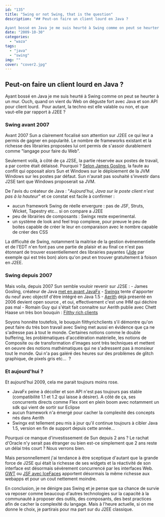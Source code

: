 ```yaml
---
id: "135"
title: "Swing or not Swing, that is the question"
description: "## Peut-on faire un client lourd en Java ?

Ayant bossé en Java je me suis heurté à Swing comme on peut se heurter à un mur. Ouch, quand on vient du W..."
date: "2009-10-30"
categories: 
  - "waza"
tags: 
  - "java"
  - "swing"
img: ""
cover: "cover2.jpg"
---
```


## Peut-on faire un client lourd en Java ?

Ayant bossé en Java je me suis heurté à Swing comme on peut se heurter à un mur. Ouch, quand on vient du Web on déguste fort avec Java et son API pour client lourd.  Pour autant, la techno est elle valable ou non, et que vaut-elle par rapport à J2EE ?

### Swing avant 2007

Avant 2007 Sun a clairement focalisé son attention sur J2EE ce qui leur a permis de gagner en popularité. Le nombre de frameworks existant et la richesse des librairies proposées lui ont permis de s'assoir durablement comme "langage pour faire du Web".

Seulement voilà, à côté de ça J2SE, la partie réservée aux postes de travail, a par contre était délaissé. Pourquoi ? [Selon James Gosling](http://pro.01net.com/editorial/363213/james-gosling-%28sun%29-java-sur-le-poste-client-nest-pas-a-la-hauteur-aujourdhui/ "interview james gosling"), la faute au conflit qui opposait alors Sun et Windows sur le déploiement de la JVM Windows sur les postes par défaut. Sun n'aurait pas souhaité s'investir dans J2SE tant que Windows proposerait sa JVM.

De l'avis du créateur de Java : "_Aujourd'hui, Java sur le poste client n'est pas à la hauteur_" et ce constat est facile à confirmer :

- aucun framework Swing de réelle envergure : pas de JSF, Struts, Wicket, Tapestry etc... si on compare a J2EE
- peu de librairies de composants : Swingx reste experimental.
- un système de look and feel trop complexe, pour preuve le peu de boites capable de créer le leur en comparaison avec le nombre capable de créer des CSS

La difficulté de Swing, notamment la maitrise de la gestion événementielle et de l'EDT n'en font pas une partie de plaisir et au final ce n'est pas étonnant de trouver essentiellement des librairies payantes ([Jide](http://www.jidesoft.com/ "Jide") par exemple qui est très bon) alors qu'on peut en trouver gratuitement à foison en J2EE.

### Swing depuis 2007

Mais voila, depuis 2007 Sun semble vouloir revenir sur J2SE : - James Gosling, créateur de Java [met en avant JavaFx](http://pro.01net.com/editorial/363213/james-gosling-%28sun%29-java-sur-le-poste-client-nest-pas-a-la-hauteur-aujourdhui/ "interview de james gosling") \- [Swingx](http://swinglabs.org/ "swinglabs") tente d'apporter du neuf avec objectif d'être intégré en Java 1.5 - [Aerith](https://aerith.dev.java.net/ "Aerith") déjà présenté en 2006 devient open source , et oui, effectivement c'est une IHM qui déchire pas mal - Romain Guy qui s'était fait connaitre sur Aerith publie avec Chett Haase un très bon bouquin : [Filthy rich clients](http://filthyrichclients.org/ "Filthy rich clients")

Soyons honnête toutefois, le bouquin filthyrichclients s'il démontre qu'on peut faire du très bon travail avec Swing met aussi en évidence que ça ne s'adresse pas à tout le monde. Certaines notions comme le double buffering, les problématiques d'accélération matérielle, les notions de Composite ou de transformation d'images sont très techniques et mettent en oeuvre des notions mathématiques qui ne s'adressent pas à monsieur tout le monde. Qui n'a pas galéré des heures sur des problèmes de glitch graphique, de pixels gris etc...  ?

### Et aujourd'hui ?

Et aujourd'hui 2009, cela me parait toujours moins rose.

- JavaFx peine à décoller et son API n'est pas toujours pas stable (compatibilité 1.1 et 1.2 qui laisse à désirer). A côté de ça, ses concurrents directs comme Flex sont en plein boom avec notamment un sdk qui vient de sortir sur Eclipse
- aucun framework n'a émergé pour cacher la complexité des concepts nés dans Aerith
- Swingx est tellement peu mis à jour qu'il continue toujours à cibler Java 1.5, version en fin de support depuis cette année...

Pourquoi ce manque d'investissement de Sun depuis 2 ans ? Le rachat d'Oracle n'y serait pas étranger ou bien est-ce simplement que 2 ans reste un délai très court ? Nous verrons bien.

Mais personnellement j'ai tendance à être sceptique d'autant que la grande force de J2SE qui était la richesse de ses widgets et la réactivité de son interface est désormais sévèrement concurrencé par les interfaces Web. [GWT](http://code.google.com/intl/fr/webtoolkit/ "GWT") ou [JSF avec IceFaces](http://component-showcase.icefaces.org/component-showcase/showcase.iface "JSF et Icefaces") apportent désormais la même richesse aux webapps et pour un cout nettement moindre.

En conclusion, je ne dénigre pas Swing et je pense que sa chance de survie va reposer comme beaucoup d'autres technologies sur la capacité à la communauté à proposer des outils, des composants, des best practices afin de cacher la complexité du langage. Mais à l'heure actuelle, si on me donne le choix, je partirais pour ma part sur du J2EE classique.
